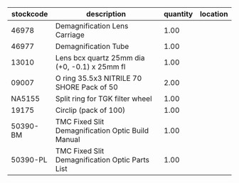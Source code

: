 |stockcode|description|quantity|location|
|---------|-----------|--------|--------|
|46978|Demagnification Lens Carriage|1.00||
|46977|Demagnification Tube|1.00||
|13010|Lens bcx quartz 25mm dia (+0, -0.1) x 25mm fl|1.00||
|09007|O ring 35.5x3 NITRILE 70 SHORE  Pack of 50|2.00||
|NA5155|Split ring for TGK filter wheel|1.00||
|19175|Circlip (pack of 100)|1.00||
|50390-BM|TMC Fixed Slit Demagnification Optic Build Manual|1.00||
|50390-PL|TMC Fixed Slit Demagnification Optic Parts List|1.00||
